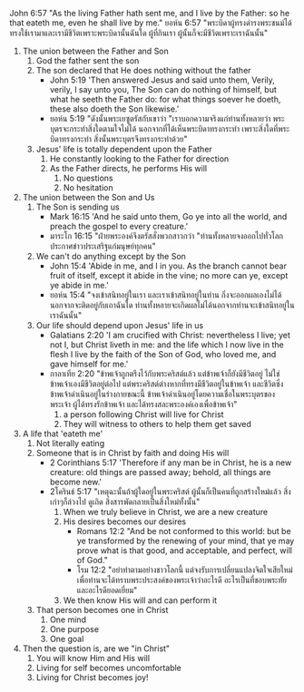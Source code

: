 
John 6:57 "As the living Father hath sent me, and I live by the Father: so he that eateth me, even he shall live by me."
ยอห์น 6:57 "พระบิดาผู้ทรงดำรงพระชนม์ได้ทรงใช้เรามาและเรามีชีวิตเพราะพระบิดานั้นฉันใด ผู้ที่กินเรา ผู้นั้นก็จะมีชีวิตเพราะเราฉันนั้น"

1. The union between the Father and Son
    1. God the father sent the son
    2. The son declared that He does nothing without the father
        - John 5:19 'Then answered Jesus and said unto them, Verily, verily, I say unto you, The Son can do nothing of himself, but what he seeth the Father do: for what things soever he doeth, these also doeth the Son likewise.'
        - ยอห์น 5:19 "ดังนั้นพระเยซูตรัสกับเขาว่า "เราบอกความจริงแก่ท่านทั้งหลายว่า พระบุตรจะกระทำสิ่งใดตามใจไม่ได้ นอกจากที่ได้เห็นพระบิดาทรงกระทำ เพราะสิ่งใดที่พระบิดาทรงกระทำ สิ่งนั้นพระบุตรจึงทรงกระทำด้วย"
    3. Jesus' life is totally dependent upon the Father
        1. He constantly looking to the Father for direction
        2. As the Father directs, he performs His will
            1. No questions
            2. No hesitation
2. The union between the Son and Us
    1. The Son is sending us
        - Mark 16:15 'And he said unto them, Go ye into all the world, and preach the gospel to every creature.'
        - มาระโก 16:15 "ฝ่ายพระองค์จึงตรัสสั่งพวกสาวกว่า "ท่านทั้งหลายจงออกไปทั่วโลกประกาศข่าวประเสริฐแก่มนุษย์ทุกคน"
    2. We can't do anything except by the Son
        - John 15:4 'Abide in me, and I in you. As the branch cannot bear fruit of itself, except it abide in the vine; no more can ye, except ye abide in me.'
        - ยอห์น 15:4 "จงเข้าสนิทอยู่ในเรา และเราเข้าสนิทอยู่ในท่าน กิ่งจะออกผลเองไม่ได้นอกจากจะติดอยู่กับเถาฉันใด ท่านทั้งหลายจะเกิดผลไม่ได้นอกจากท่านจะเข้าสนิทอยู่ในเราฉันนั้น"
    3. Our life should depend upon Jesus' life in us
        - Galatians 2:20 'I am crucified with Christ: nevertheless I live; yet not I, but Christ liveth in me: and the life which I now live in the flesh I live by the faith of the Son of God, who loved me, and gave himself for me.'
        - กาลาเทีย 2:20 "ข้าพเจ้าถูกตรึงไว้กับพระคริสต์แล้ว แต่ข้าพเจ้าก็ยังมีชีวิตอยู่ ไม่ใช่ข้าพเจ้าเองมีชีวิตอยู่ต่อไป แต่พระคริสต์ต่างหากที่ทรงมีชีวิตอยู่ในข้าพเจ้า และชีวิตซึ่งข้าพเจ้าดำเนินอยู่ในร่างกายขณะนี้ ข้าพเจ้าดำเนินอยู่โดยความเชื่อในพระบุตรของพระเจ้า ผู้ได้ทรงรักข้าพเจ้า และได้ทรงสละพระองค์เองเพื่อข้าพเจ้า"
            1. a person following Christ will live for Christ
            2. They will witness to others to help them get saved
3. A life that 'eateth me'
    1. Not literally eating
    2. Someone that is in Christ by faith and doing His will
        - 2 Corinthians 5:17 'Therefore if any man be in Christ, he is a new creature: old things are passed away; behold, all things are become new.'
        - 2โครินธ์ 5:17 "เหตุฉะนั้นถ้าผู้ใดอยู่ในพระคริสต์ ผู้นั้นก็เป็นคนที่ถูกสร้างใหม่แล้ว สิ่งเก่าๆก็ล่วงไป ดูเถิด สิ่งสารพัดกลายเป็นสิ่งใหม่ทั้งนั้น"
            1. When we truly believe in Christ, we are a new creature
            2. His desires becomes our desires
                - Romans 12:2 "And be not conformed to this world: but be ye transformed by the renewing of your mind, that ye may prove what is that good, and acceptable, and perfect, will of God."
                - โรม 12:2 "อย่าทำตามอย่างชาวโลกนี้ แต่จงรับการเปลี่ยนแปลงจิตใจเสียใหม่ เพื่อท่านจะได้ทราบพระประสงค์ของพระเจ้าว่าอะไรดี อะไรเป็นที่ชอบพระทัย และอะไรดียอดเยี่ยม"
            3. We then know His will and can perform it
    3. That person becomes one in Christ
        1. One mind
        2. One purpose
        3. One goal
4. Then the question is, are we "in Christ"
    1. You will know Him and His will
    2. Living for self becomes uncomfortable
    3. Living for Christ becomes joy!    